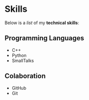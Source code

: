 # Skills

Below is a _list_ of my **technical skills**:

## Programming Languages
- C++
- Python
- SmallTalks

## Colaboration
- GitHub
- Git
